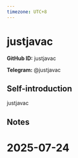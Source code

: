 ```yaml
---
timezone: UTC+8
---
```


# justjavac

**GitHub ID:** justjavac

**Telegram:** @justjavac

## Self-introduction

justjavac

## Notes

<!-- Content_START -->

# 2025-07-24

<!-- Content_END -->
